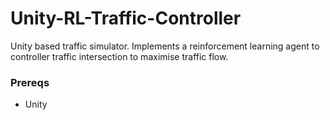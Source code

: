 # Unity-RL-Traffic-Controller
Unity based traffic simulator. Implements a reinforcement learning agent to controller traffic intersection to maximise traffic flow.

### Prereqs
- Unity
